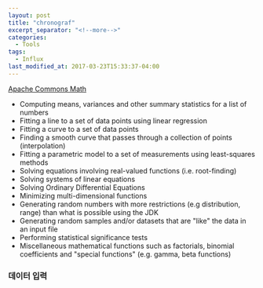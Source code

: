 ```yaml
---
layout: post
title: "chronograf"
excerpt_separator: "<!--more-->"
categories:
  - Tools
tags:
  - Influx  
last_modified_at: 2017-03-23T15:33:37-04:00
---
```


[Apache Commons Math](http://commons.apache.org/proper/commons-math/userguide/index.html)

* Computing means, variances and other summary statistics for a list of numbers
* Fitting a line to a set of data points using linear regression
* Fitting a curve to a set of data points
* Finding a smooth curve that passes through a collection of points (interpolation)
* Fitting a parametric model to a set of measurements using least-squares methods
* Solving equations involving real-valued functions (i.e. root-finding)
* Solving systems of linear equations
* Solving Ordinary Differential Equations
* Minimizing multi-dimensional functions
* Generating random numbers with more restrictions (e.g distribution, range) than what is possible using the JDK
* Generating random samples and/or datasets that are "like" the data in an input file
* Performing statistical significance tests
* Miscellaneous mathematical functions such as factorials, binomial coefficients and "special functions" (e.g. gamma, beta functions)

<!--more-->

### 데이터 입력 




